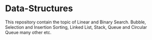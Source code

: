 # Data-Structures
This repository contain the topic of Linear and Binary Search. Bubble, Selection and Insertion Sorting, Linked List, Stack, Queue and Circular Queue many other etc.
